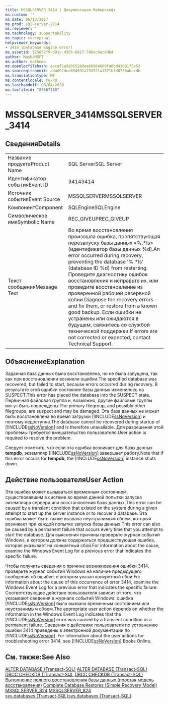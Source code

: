 ```yaml
---
title: MSSQLSERVER_3414 | Документация Майкрософт
ms.custom: ''
ms.date: 06/13/2017
ms.prod: sql-server-2014
ms.reviewer: ''
ms.technology: supportability
ms.topic: conceptual
helpviewer_keywords:
- 3414 (Database Engine error)
ms.assetid: f25852f9-b91c-4356-b817-78bec9ec8db4
author: MashaMSFT
ms.author: mathoma
ms.openlocfilehash: aecaf2a920552b8ea66804600fa8bd4168175e53
ms.sourcegitcommit: ad4d92dce894592a259721a1571b1d8736abacdb
ms.translationtype: MT
ms.contentlocale: ru-RU
ms.lasthandoff: 08/04/2020
ms.locfileid: "87667118"
---
```

# <a name="mssqlserver_3414"></a><span data-ttu-id="526c9-102">MSSQLSERVER_3414</span><span class="sxs-lookup"><span data-stu-id="526c9-102">MSSQLSERVER_3414</span></span>
    
## <a name="details"></a><span data-ttu-id="526c9-103">Сведения</span><span class="sxs-lookup"><span data-stu-id="526c9-103">Details</span></span>  
  
|||  
|-|-|  
|<span data-ttu-id="526c9-104">Название продукта</span><span class="sxs-lookup"><span data-stu-id="526c9-104">Product Name</span></span>|<span data-ttu-id="526c9-105">SQL Server</span><span class="sxs-lookup"><span data-stu-id="526c9-105">SQL Server</span></span>|  
|<span data-ttu-id="526c9-106">Идентификатор события</span><span class="sxs-lookup"><span data-stu-id="526c9-106">Event ID</span></span>|<span data-ttu-id="526c9-107">3414</span><span class="sxs-lookup"><span data-stu-id="526c9-107">3414</span></span>|  
|<span data-ttu-id="526c9-108">Источник события</span><span class="sxs-lookup"><span data-stu-id="526c9-108">Event Source</span></span>|<span data-ttu-id="526c9-109">MSSQLSERVER</span><span class="sxs-lookup"><span data-stu-id="526c9-109">MSSQLSERVER</span></span>|  
|<span data-ttu-id="526c9-110">Компонент</span><span class="sxs-lookup"><span data-stu-id="526c9-110">Component</span></span>|<span data-ttu-id="526c9-111">SQLEngine</span><span class="sxs-lookup"><span data-stu-id="526c9-111">SQLEngine</span></span>|  
|<span data-ttu-id="526c9-112">Символическое имя</span><span class="sxs-lookup"><span data-stu-id="526c9-112">Symbolic Name</span></span>|<span data-ttu-id="526c9-113">REC_GIVEUP</span><span class="sxs-lookup"><span data-stu-id="526c9-113">REC_GIVEUP</span></span>|  
|<span data-ttu-id="526c9-114">Текст сообщения</span><span class="sxs-lookup"><span data-stu-id="526c9-114">Message Text</span></span>|<span data-ttu-id="526c9-115">Во время восстановления произошла ошибка, препятствующая перезапуску базы данных «%.\*ls» (идентификатор базы данных %d).</span><span class="sxs-lookup"><span data-stu-id="526c9-115">An error occurred during recovery, preventing the database '%.\*ls' (database ID %d) from restarting.</span></span> <span data-ttu-id="526c9-116">Проведите диагностику ошибок восстановления и исправьте их, или проведите восстановление из проверенной рабочей резервной копии.</span><span class="sxs-lookup"><span data-stu-id="526c9-116">Diagnose the recovery errors and fix them, or restore from a known good backup.</span></span> <span data-ttu-id="526c9-117">Если ошибки не устранены или ожидаются в будущем, свяжитесь со службой технической поддержки.</span><span class="sxs-lookup"><span data-stu-id="526c9-117">If errors are not corrected or expected, contact Technical Support.</span></span>|  
  
## <a name="explanation"></a><span data-ttu-id="526c9-118">Объяснение</span><span class="sxs-lookup"><span data-stu-id="526c9-118">Explanation</span></span>  
 <span data-ttu-id="526c9-119">Заданная база данных была восстановлена, но не была запущена, так как при восстановлении возникли ошибки.</span><span class="sxs-lookup"><span data-stu-id="526c9-119">The specified database was recovered, but failed to start, because errors occurred during recovery.</span></span> <span data-ttu-id="526c9-120">В результате этой ошибки состояние базы данных изменилось на SUSPECT.</span><span class="sxs-lookup"><span data-stu-id="526c9-120">This error has placed the database into the SUSPECT state.</span></span> <span data-ttu-id="526c9-121">Первичная файловая группа и, возможно, другие файловые группы могут быть повреждены.</span><span class="sxs-lookup"><span data-stu-id="526c9-121">The primary filegroup, and possibly other filegroups, are suspect and may be damaged.</span></span> <span data-ttu-id="526c9-122">Эта база данных не может быть восстановлена во время загрузки [!INCLUDE[ssNoVersion](../../includes/ssnoversion-md.md)] и поэтому недоступна.</span><span class="sxs-lookup"><span data-stu-id="526c9-122">The database cannot be recovered during startup of [!INCLUDE[ssNoVersion](../../includes/ssnoversion-md.md)] and is therefore unavailable.</span></span> <span data-ttu-id="526c9-123">Для разрешения этой проблемы требуется вмешательство пользователя.</span><span class="sxs-lookup"><span data-stu-id="526c9-123">User action is required to resolve the problem.</span></span>  
  
 <span data-ttu-id="526c9-124">Следует отметить, что если эта ошибка возникает для базы данных **tempdb**, экземпляр [!INCLUDE[ssNoVersion](../../includes/ssnoversion-md.md)] завершает работу.</span><span class="sxs-lookup"><span data-stu-id="526c9-124">Note that if this error occurs for **tempdb**, the [!INCLUDE[ssNoVersion](../../includes/ssnoversion-md.md)] instance shuts down.</span></span>  
  
## <a name="user-action"></a><span data-ttu-id="526c9-125">Действие пользователя</span><span class="sxs-lookup"><span data-stu-id="526c9-125">User Action</span></span>  
 <span data-ttu-id="526c9-126">Эта ошибка может вызываться временным состоянием, существовавшим в системе во время данной попытки запуска экземпляра сервера или восстановления базы данных.</span><span class="sxs-lookup"><span data-stu-id="526c9-126">This error can be caused by a transient condition that existed on the system during a given attempt to start up the server instance or to recover a database.</span></span> <span data-ttu-id="526c9-127">Эта ошибка может быть также вызвана неустранимым сбоем, который возникает при каждой попытке запуска базы данных.</span><span class="sxs-lookup"><span data-stu-id="526c9-127">This error can also be caused by a permanent failure that occurs every time that you attempt to start the database.</span></span> <span data-ttu-id="526c9-128">Для выяснения причины проверьте журнал событий Windows, в котором должна содержаться предшествующая ошибка, которая указывает на конкретный сбой.</span><span class="sxs-lookup"><span data-stu-id="526c9-128">For information about the cause, examine the Windows Event Log for a previous error that indicates the specific failure.</span></span>  
  
 <span data-ttu-id="526c9-129">Чтобы получить сведения о причине возникновения ошибки 3414, проверьте журнал событий Windows на наличие предыдущего сообщения об ошибке, в котором указан конкретный сбой.</span><span class="sxs-lookup"><span data-stu-id="526c9-129">For information about the cause of this occurrence of error 3414, examine the Windows Event Log for a previous error that indicates the specific failure.</span></span> <span data-ttu-id="526c9-130">Соответствующее действие пользователя зависит от того, что указывают сведения в журнале событий Windows: ошибка [!INCLUDE[ssNoVersion](../../includes/ssnoversion-md.md)] была вызвана временным состоянием или неустранимым сбоем.</span><span class="sxs-lookup"><span data-stu-id="526c9-130">The appropriate user action depends on whether the information in the Windows Event Log indicates that the [!INCLUDE[ssNoVersion](../../includes/ssnoversion-md.md)] error was caused by a transient condition or a permanent failure.</span></span> <span data-ttu-id="526c9-131">Сведения о действиях пользователя по устранению ошибки 3414 приведены в электронной документации по [!INCLUDE[ssNoVersion](../../includes/ssnoversion-md.md)] .</span><span class="sxs-lookup"><span data-stu-id="526c9-131">For information about the user actions for troubleshooting error 3414, see [!INCLUDE[ssNoVersion](../../includes/ssnoversion-md.md)] Books Online.</span></span>  
  
## <a name="see-also"></a><span data-ttu-id="526c9-132">См. также:</span><span class="sxs-lookup"><span data-stu-id="526c9-132">See Also</span></span>  
 <span data-ttu-id="526c9-133">[ALTER DATABASE (Transact-SQL)](/sql/t-sql/statements/alter-database-transact-sql) </span><span class="sxs-lookup"><span data-stu-id="526c9-133">[ALTER DATABASE &#40;Transact-SQL&#41;](/sql/t-sql/statements/alter-database-transact-sql) </span></span>  
 <span data-ttu-id="526c9-134">[DBCC CHECKDB &#40;&#41;Transact-SQL](/sql/t-sql/database-console-commands/dbcc-checkdb-transact-sql) </span><span class="sxs-lookup"><span data-stu-id="526c9-134">[DBCC CHECKDB &#40;Transact-SQL&#41;](/sql/t-sql/database-console-commands/dbcc-checkdb-transact-sql) </span></span>  
 <span data-ttu-id="526c9-135">[Выполнение полного восстановления базы данных (простая модель восстановления)](../backup-restore/complete-database-restores-simple-recovery-model.md) </span><span class="sxs-lookup"><span data-stu-id="526c9-135">[Complete Database Restores &#40;Simple Recovery Model&#41;](../backup-restore/complete-database-restores-simple-recovery-model.md) </span></span>  
 <span data-ttu-id="526c9-136">[MSSQLSERVER_824](mssqlserver-824-database-engine-error.md) </span><span class="sxs-lookup"><span data-stu-id="526c9-136">[MSSQLSERVER_824](mssqlserver-824-database-engine-error.md) </span></span>  
 [<span data-ttu-id="526c9-137">sys.databases (Transact-SQL)</span><span class="sxs-lookup"><span data-stu-id="526c9-137">sys.databases &#40;Transact-SQL&#41;</span></span>](/sql/relational-databases/system-catalog-views/sys-databases-transact-sql)  
  
  
